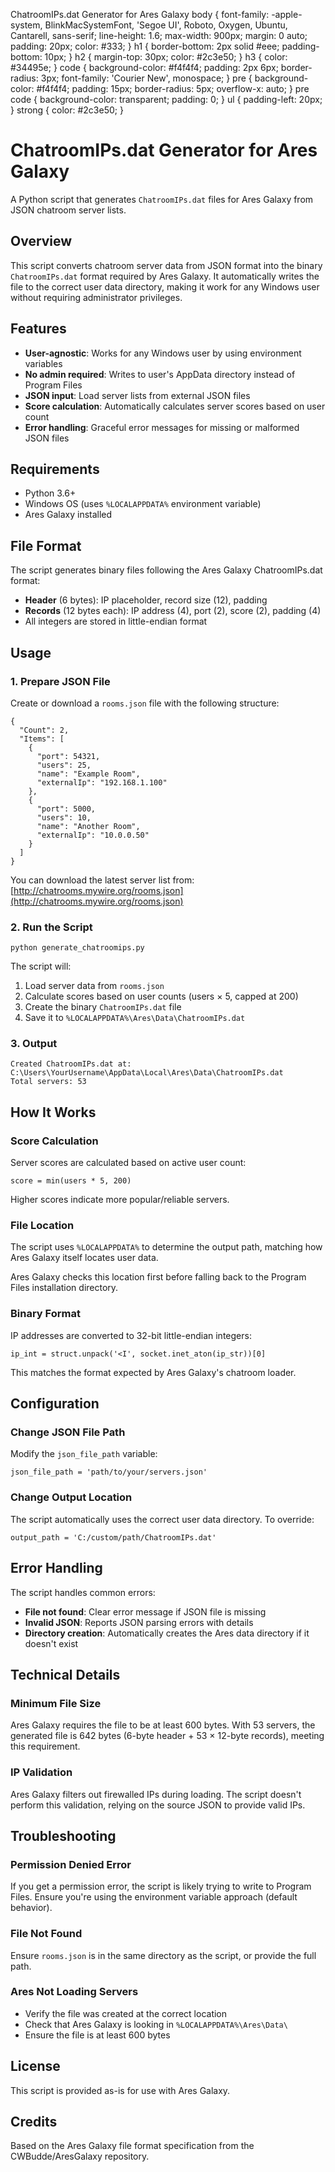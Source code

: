   ChatroomIPs.dat Generator for Ares Galaxy body { font-family: -apple-system, BlinkMacSystemFont, 'Segoe UI', Roboto, Oxygen, Ubuntu, Cantarell, sans-serif; line-height: 1.6; max-width: 900px; margin: 0 auto; padding: 20px; color: #333; } h1 { border-bottom: 2px solid #eee; padding-bottom: 10px; } h2 { margin-top: 30px; color: #2c3e50; } h3 { color: #34495e; } code { background-color: #f4f4f4; padding: 2px 6px; border-radius: 3px; font-family: 'Courier New', monospace; } pre { background-color: #f4f4f4; padding: 15px; border-radius: 5px; overflow-x: auto; } pre code { background-color: transparent; padding: 0; } ul { padding-left: 20px; } strong { color: #2c3e50; }

# ChatroomIPs.dat Generator for Ares Galaxy

A Python script that generates `ChatroomIPs.dat` files for Ares Galaxy from JSON chatroom server lists.

## Overview

This script converts chatroom server data from JSON format into the binary `ChatroomIPs.dat` format required by Ares Galaxy. It automatically writes the file to the correct user data directory, making it work for any Windows user without requiring administrator privileges.

## Features

*   **User-agnostic**: Works for any Windows user by using environment variables
*   **No admin required**: Writes to user's AppData directory instead of Program Files
*   **JSON input**: Load server lists from external JSON files
*   **Score calculation**: Automatically calculates server scores based on user count
*   **Error handling**: Graceful error messages for missing or malformed JSON files

## Requirements

*   Python 3.6+
*   Windows OS (uses `%LOCALAPPDATA%` environment variable)
*   Ares Galaxy installed

## File Format

The script generates binary files following the Ares Galaxy ChatroomIPs.dat format:

*   **Header** (6 bytes): IP placeholder, record size (12), padding
*   **Records** (12 bytes each): IP address (4), port (2), score (2), padding (4)
*   All integers are stored in little-endian format

## Usage

### 1\. Prepare JSON File

Create or download a `rooms.json` file with the following structure:

```
{  
  "Count": 2,  
  "Items": [  
    {  
      "port": 54321,  
      "users": 25,  
      "name": "Example Room",  
      "externalIp": "192.168.1.100"  
    },  
    {  
      "port": 5000,  
      "users": 10,  
      "name": "Another Room",  
      "externalIp": "10.0.0.50"  
    }  
  ]  
}
```

You can download the latest server list from: [http://chatrooms.mywire.org/rooms.json](http://chatrooms.mywire.org/rooms.json)

### 2\. Run the Script

```
python generate_chatroomips.py
```

The script will:

1.  Load server data from `rooms.json`
2.  Calculate scores based on user counts (users × 5, capped at 200)
3.  Create the binary `ChatroomIPs.dat` file
4.  Save it to `%LOCALAPPDATA%\Ares\Data\ChatroomIPs.dat`

### 3\. Output

```
Created ChatroomIPs.dat at: C:\Users\YourUsername\AppData\Local\Ares\Data\ChatroomIPs.dat  
Total servers: 53
```

## How It Works

### Score Calculation

Server scores are calculated based on active user count:

```
score = min(users * 5, 200)
```

Higher scores indicate more popular/reliable servers.

### File Location

The script uses `%LOCALAPPDATA%` to determine the output path, matching how Ares Galaxy itself locates user data.

Ares Galaxy checks this location first before falling back to the Program Files installation directory.

### Binary Format

IP addresses are converted to 32-bit little-endian integers:

```
ip_int = struct.unpack('<I', socket.inet_aton(ip_str))[0]
```

This matches the format expected by Ares Galaxy's chatroom loader.

## Configuration

### Change JSON File Path

Modify the `json_file_path` variable:

```
json_file_path = 'path/to/your/servers.json'
```

### Change Output Location

The script automatically uses the correct user data directory. To override:

```
output_path = 'C:/custom/path/ChatroomIPs.dat'
```

## Error Handling

The script handles common errors:

*   **File not found**: Clear error message if JSON file is missing
*   **Invalid JSON**: Reports JSON parsing errors with details
*   **Directory creation**: Automatically creates the Ares data directory if it doesn't exist

## Technical Details

### Minimum File Size

Ares Galaxy requires the file to be at least 600 bytes. With 53 servers, the generated file is 642 bytes (6-byte header + 53 × 12-byte records), meeting this requirement.

### IP Validation

Ares Galaxy filters out firewalled IPs during loading. The script doesn't perform this validation, relying on the source JSON to provide valid IPs.

## Troubleshooting

### Permission Denied Error

If you get a permission error, the script is likely trying to write to Program Files. Ensure you're using the environment variable approach (default behavior).

### File Not Found

Ensure `rooms.json` is in the same directory as the script, or provide the full path.

### Ares Not Loading Servers

*   Verify the file was created at the correct location
*   Check that Ares Galaxy is looking in `%LOCALAPPDATA%\Ares\Data\`
*   Ensure the file is at least 600 bytes

## License

This script is provided as-is for use with Ares Galaxy.

## Credits

Based on the Ares Galaxy file format specification from the CWBudde/AresGalaxy repository.
